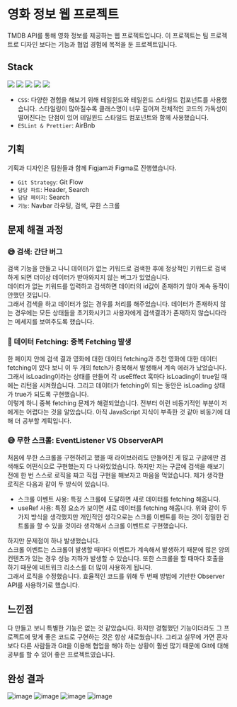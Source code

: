# 영화 정보 웹 프로젝트
TMDB API를 통해 영화 정보를 제공하는 웹 프로젝트입니다. 이 프로젝트는 팀 프로젝트로 디자인 보다는 기능과 협업 경험에 목적을 둔 프로젝트입니다.

## Stack
<img src="https://img.shields.io/badge/Javascript-F7DF1E?style=flat-square&logo=Javascript&logoColor=white"/> <img src="https://img.shields.io/badge/React-61DAFB?style=flat-square&logo=React&logoColor=white"/> <img src="https://img.shields.io/badge/TailwindCSS-06B6D4?style=flat-square&logo=tailwindcss&logoColor=white"/> <img src="https://img.shields.io/badge/ESLint-4B32C3?style=flat-square&logo=ESLint&logoColor=white"/> <img src="https://img.shields.io/badge/Prettier-F7B93E?style=flat-square&logo=Prettier&logoColor=white"/>

- ```CSS```: 다양한 경험을 해보기 위해 테일윈드와 테일윈드 스타일드 컴포넌트를 사용했습니다. 스타일링이 많아질수록 클래스명이 너무 길어져 전체적인 코드의 가독성이 떨어진다는 단점이 있어 테일윈드 스타일드 컴포넌트와 함께 사용했습니다. <br/>
- ```ESLint & Prettier```: AirBnb <br/>

## 기획
기획과 디자인은 팀원들과 함께 Figjam과 Figma로 진행했습니다.<br/>
- ```Git Strategy```: Git Flow <br/>
- ```담당 파트```: Header, Search <br/>
- ```담당 페이지```: Search <br/>
- ```기능```: Navbar 라우팅, 검색, 무한 스크롤

## 문제 해결 과정
### 😅 검색: 간단 버그
검색 기능을 만들고 나니 데이터가 없는 키워드로 검색한 후에 정상적인 키워드로 검색하게 되면 더이상 데이터가 받아와지지 않는 버그가 있었습니다.<br/>
데이터가 없는 키워드를 입력하고 검색하면 데이터의 id값이 존재하기 않아 계속 동작이 안했던 것입니다.<br/>
그래서 검색을 하고 데이터가 없는 경우를 처리를 해주었습니다. 데이터가 존재하지 않는 경우에는 모든 상태들을 초기화시키고 사용자에게 검색결과가 존재하지 않습니다라는 메세지를 보여주도록 했습니다.<br/>

### 🥺 데이터 Fetching: 중복 Fetching 발생
한 페이지 안에 검색 결과 영화에 대한 데이터 fetching과 추천 영화에 대한 데이터 fetching이 있다 보니 이 두 개의 fetch가 중복해서 발생해서 계속 에러가 났었습니다. <br/>
그래서 isLoading이라는 상태를 만들어 각 useEffect 훅마다 isLoading이 true일 때에는 리턴을 시켜줬습니다. 그리고 데이터가 fetching이 되는 동안은 isLoading 상태가 true가 되도록 구현했습니다.<br/>
이렇게 하니 중복 fetching 문제가 해결되었습니다. 전부터 이런 비동기적인 부분이 저에게는 어렵다는 것을 알았습니다. 아직 JavaScript 지식이 부족한 것 같아 비동기에 대해 더 공부할 계획입니다.<br/>

### 😅 무한 스크롤: EventListener VS ObserverAPI
처음에 무한 스크롤을 구현하려고 했을 때 라이브러리도 만들어진 게 많고 구글에만 검색해도 어떤식으로 구현했는지 다 나와있었습니다. 하지만 저는 구글에 검색을 해보기 전에 한 번 스스로 로직을 짜고 직접 구현을 해보자고 마음을 먹었습니다. 제가 생각한 로직은 다음과 같이 두 방식이 있습니다.<br/>
- 스크롤 이벤트 사용: 특정 스크롤에 도달하면 새로 데이터를 fetching 해옵니다.
- useRef 사용: 특정 요소가 보이면 새로 데이터를 fetching 해옵니다.
위와 같이 두 가지 방식을 생각했지만 개인적인 생각으로는 스크롤 이벤트를 하는 것이 정밀한 컨트롤을 할 수 있을 것이라 생각해서 스크롤 이벤트로 구현했습니다.<br/>

하지만 문제점이 하나 발생했습니다.<br/>
스크롤 이벤트는 스크롤이 발생할 때마다 이벤트가 계속해서 발생하기 때문에 많은 양의 컨텐츠가 있는 경우 성능 저하가 발생할 수 있습니다. 또한 스크롤을 할 때마다 호출을 하기 때문에 네트워크 리소스를 더 많이 사용하게 됩니다.<br/>
그래서 로직을 수정했습니다. 효율적인 코드를 위해 두 번째 방법에 기반한 Observer API를 사용하기로 했습니다.<br/>




## 느낀점
다 만들고 보니 특별한 기능은 없는 것 같았습니다. 하지만 경험했던 기능이더라도 그 프로젝트에 맞게 좋은 코드로 구현하는 것은 항상 새로웠습니다. 그리고 실무에 가면 혼자보다 다른 사람들과 Git을 이용해 협업을 해야 하는 상황이 훨씬 많기 때문에 Git에 대해 공부를 할 수 있어 좋은 프로젝트였습니다.

## 완성 결과
![image](https://github.com/TaeWooKim-SCH/Movie-Wiki/assets/79956107/fd86251d-88d2-4945-bb3d-f9605cfc2b1e)
![image](https://github.com/TaeWooKim-SCH/Movie-Wiki/assets/79956107/8069adf9-1caf-4952-83fe-dc5e00f7a528)
![image](https://github.com/TaeWooKim-SCH/Movie-Wiki/assets/79956107/9d13a543-37e4-431e-b8e1-0e29e0e751e3)
![image](https://github.com/TaeWooKim-SCH/Movie-Wiki/assets/79956107/fd7e64a1-a073-4d96-9e35-cd140d4b87a2)

